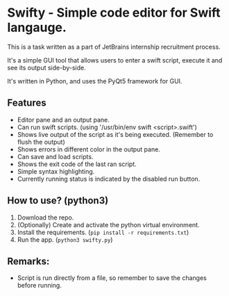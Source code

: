 # Swifty - Simple code editor for Swift langauge.

This is a task written as a part of JetBrains internship recruitment process. 

It's a simple GUI tool that allows users to enter a swift script, execute it and see its output side-by-side.

It's written in Python, and uses the PyQt5 framework for GUI.

## Features
* Editor pane and an output pane.
* Can run swift scripts. (using '/usr/bin/env swift \<script>.swift')
* Shows live output of the script as it's being executed. (Remember to flush the output)
* Shows errors in different color in the output pane.
* Can save and load scripts.
* Shows the exit code of the last ran script.
* Simple syntax highlighting.
* Currently running status is indicated by the disabled run button.

## How to use? (python3)
1. Download the repo.
2. (Optionally) Create and activate the python virtual environment. 
3. Install the requirements. (`pip install -r requirements.txt`)
4. Run the app. (`python3 swifty.py`)

## Remarks:
* Script is run directly from a file, so remember to save the changes before running.